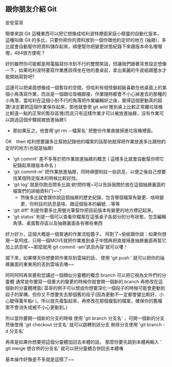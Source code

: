 ## 跟你朋友介紹 Git

安安菜哥

簡單來說 Git 這種東西可以把它想像成哈利波特裡面家庭小精靈的自動化版本，
這種叫做 Git 的多比，只要你把你的資料放到一個你跟他約定好的地方 (抽屜)，多比就會自動幫你把資料儲存起來，順便幫你把變更狀態紀錄下來跟版本命名喔喔喔，484很方便呢 ?

好的雖然你可能都是用電腦寫你冷到不行的雙關笑話，但讓我們跟著背景設定想像一下，如果哈利波特要寫作業應該得坐在他的書桌前，拿出美麗的牛皮紙跟墨水才能開始寫對吧?

這邊可以把桌面想像成一個暫存的空間，但哈利有個怪僻超級喜歡在他桌面上的某個小角落寫作業，而且是一個跟垃圾桶鄰接，作業隨時都會不小心掉進去的那種的小角落，當哈利在這個小到不行的角落把作業編輯好之後，覺得這個更動真的超讚!決定要把這個作業保存起來，那他就會使 git add 推到桌上比較正常離垃圾桶比較遠一點的正常的暫存區塊(而且只有這樣作業才可以被放進抽屜，沒有作業可以跳過這個步驟就被放進抽屜!)
- 那如果反之，他會用'git rm --檔案名' 把整份作業直接掃進垃圾桶裡面。

OK　then 哈利想要讓多比幫她記錄他的檔案的話那他就得把作業放進多比跟他約定好的地方(也就是抽屜)

- 'git commit' 差不多等於把作業放進抽屜的概念 ( 這樣多比就會自動幫你把它紀錄起來跟版本命名 )
- 'git commit-m' 把作業放進抽屜，同時順便附註一些訊息，以便之後自己想要找某個特定版本的時候比較好找。
- 'git log'  就是你跑去問多比說:欸!問你喔~可以告訴我關於放在這個抽屜裏面的檔案們的詳細資料ㄇ~~?
   - 然後多比就會跟你說這個抽屜的歷史紀錄，包含哪個檔案有變更、啥時變更、你附註的訊息是啥、跟這個版本的編號....等等
- 'git diff' 則是你要多比用螢光筆幫你把目前版本有變更的地方標記起來。 
- 'git status' 則是一個可以查看你檔案在這張桌子各部分的分布狀態，包含編輯角落、桌面暫存區以及抽屜裏面各有哪些東西

好ㄉ好ㄉ，這個大概是一個普通的作業流程醬子。
阿對了~偷偷跟你說：如果你想用一氣呵成，只用一個MOVE就把作業推到桌子中間再把直接掃進抽屜裏面再幫它加上訊息呢~~那麼就用 git commit -am'訊息內容'就可以嘍！

接下來，如果哪天你想要把作業存到雲端的話，
使用 'git push ' 就可以把你的抽屜裏面的東東用的丟到雲端去嚕~~


阿阿阿阿再來要和您講述一個類似分靈體的概念
 branch 可以把它視為文件們的分靈體 通常是你要寫一個重大的變更的時候你就會開一個新的 branch 再修改在這個新的分靈體裡面( 菜哥的例子可以想成你想要深化一個段子的時候可能會更動到段子的架構，但你又不想要失去那個舊的段子(因為更動不一定都會變比較好，小心駛得萬年船r )，所以就先複製起來，再修改在那個複製的檔案，確保你的舊檔案不會消失或被不小心更動到。)

 所以當你要開一個新的分支的時候 使用 'git branch 分支名' ，可開一個新的分支
 然後使用 'git checkout 分支名' 就可以跳轉到該分支
 刪除分支使用 'git branch -d 分支名'

 再來是如果你想要把這個分靈體加回去本體的話，
 那麼你要先跳到本體再輸入 ' git merge 想合併的分支名' 就可以把分靈體合併回去本體嚕

 基本操作好像差不多就是這樣了~~


